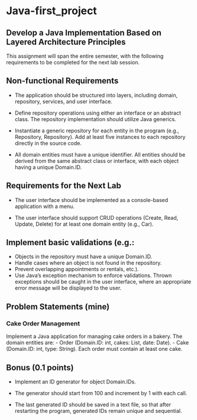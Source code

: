 # Java-first_project

## Develop a Java Implementation Based on Layered Architecture Principles
This assignment will span the entire semester, with the following requirements to be completed for the next lab session.

## Non-functional Requirements
- The application should be structured into layers, including domain, repository, services, and user interface.

- Define repository operations using either an interface or an abstract class. The repository implementation should utilize Java generics.

- Instantiate a generic repository for each entity in the program (e.g., Repository<Car>, Repository<Rental>). Add at least five instances to each repository directly in the source code.

- All domain entities must have a unique identifier. All entities should be derived from the same abstract class or interface, with each object having a unique Domain.ID.

## Requirements for the Next Lab
- The user interface should be implemented as a console-based application with a menu.

- The user interface should support CRUD operations (Create, Read, Update, Delete) for at least one domain entity (e.g., Car).

## Implement basic validations (e.g.:
  - Objects in the repository must have a unique Domain.ID.
  - Handle cases where an object is not found in the repository.
  - Prevent overlapping appointments or rentals, etc.).
  - Use Java’s exception mechanism to enforce validations. Thrown exceptions should be caught in the user interface, where an appropriate error message will be displayed to the user.
## Problem Statements (mine)
  ### Cake Order Management

Implement a Java application for managing cake orders in a bakery.
The domain entities are:
    - Order (Domain.ID: int, cakes: List<Cake>, date: Date).
    - Cake (Domain.ID: int, type: String).
Each order must contain at least one cake.

## Bonus (0.1 points)
- Implement an ID generator for object Domain.IDs.
  
- The generator should start from 100 and increment by 1 with each call.

- The last generated ID should be saved in a text file, so that after restarting the program, generated IDs remain unique and sequential.
